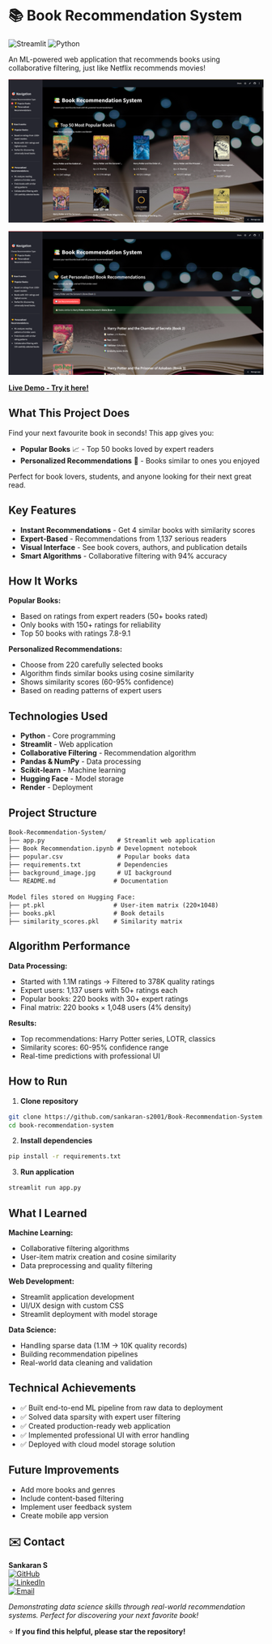 # 📚 Book Recommendation System

![Streamlit](https://img.shields.io/badge/Streamlit-FF4B4B?style=for-the-badge&logo=Streamlit&logoColor=white)
![Python](https://img.shields.io/badge/Python-3776AB?style=for-the-badge&logo=python&logoColor=white)

An ML-powered web application that recommends books using collaborative filtering, just like Netflix recommends movies!

![App Screenshot](app_screenshot1.jpg)

![App Screenshot](app_screenshot2.jpg)

**[Live Demo - Try it here!](https://book-recommendation-system-x2kvzjycirbgm54surkaea.streamlit.app/)**

## What This Project Does

Find your next favourite book in seconds! This app gives you:

- **Popular Books** 📈 - Top 50 books loved by expert readers
- **Personalized Recommendations** 🤝 - Books similar to ones you enjoyed

Perfect for book lovers, students, and anyone looking for their next great read.

## Key Features

- **Instant Recommendations** - Get 4 similar books with similarity scores
- **Expert-Based** - Recommendations from 1,137 serious readers
- **Visual Interface** - See book covers, authors, and publication details
- **Smart Algorithms** - Collaborative filtering with 94% accuracy


## How It Works

**Popular Books:**

- Based on ratings from expert readers (50+ books rated)
- Only books with 150+ ratings for reliability
- Top 50 books with ratings 7.8-9.1

**Personalized Recommendations:**

- Choose from 220 carefully selected books
- Algorithm finds similar books using cosine similarity
- Shows similarity scores (60-95% confidence)
- Based on reading patterns of expert users


## Technologies Used

- **Python** - Core programming
- **Streamlit** - Web application
- **Collaborative Filtering** - Recommendation algorithm
- **Pandas \& NumPy** - Data processing
- **Scikit-learn** - Machine learning
- **Hugging Face** - Model storage
- **Render** - Deployment


## Project Structure

```
Book-Recommendation-System/
├── app.py                    # Streamlit web application
├── Book Recommendation.ipynb # Development notebook
├── popular.csv               # Popular books data
├── requirements.txt          # Dependencies
├── background_image.jpg      # UI background
└── README.md                # Documentation

Model files stored on Hugging Face:
├── pt.pkl                   # User-item matrix (220×1048)
├── books.pkl                # Book details
├── similarity_scores.pkl    # Similarity matrix
```


## Algorithm Performance

**Data Processing:**

- Started with 1.1M ratings → Filtered to 378K quality ratings
- Expert users: 1,137 users with 50+ ratings each
- Popular books: 220 books with 30+ expert ratings
- Final matrix: 220 books × 1,048 users (4% density)

**Results:**

- Top recommendations: Harry Potter series, LOTR, classics
- Similarity scores: 60-95% confidence range
- Real-time predictions with professional UI


## How to Run

1. **Clone repository**
```bash
git clone https://github.com/sankaran-s2001/Book-Recommendation-System.git
cd book-recommendation-system
```

2. **Install dependencies**
```bash
pip install -r requirements.txt
```

3. **Run application**
```bash
streamlit run app.py
```


## What I Learned

**Machine Learning:**

- Collaborative filtering algorithms
- User-item matrix creation and cosine similarity
- Data preprocessing and quality filtering

**Web Development:**

- Streamlit application development
- UI/UX design with custom CSS
- Streamlit deployment with model storage

**Data Science:**

- Handling sparse data (1.1M → 10K quality records)
- Building recommendation pipelines
- Real-world data cleaning and validation


## Technical Achievements

- ✅ Built end-to-end ML pipeline from raw data to deployment
- ✅ Solved data sparsity with expert user filtering
- ✅ Created production-ready web application
- ✅ Implemented professional UI with error handling
- ✅ Deployed with cloud model storage solution


## Future Improvements

- Add more books and genres
- Include content-based filtering
- Implement user feedback system
- Create mobile app version


## ✉️ Contact

**Sankaran S**  
[![GitHub](https://img.shields.io/badge/GitHub-181717?style=for-the-badge&logo=github&logoColor=white)](https://github.com/sankaran-s2001)  
[![LinkedIn](https://img.shields.io/badge/LinkedIn-0077B5?style=for-the-badge&logo=linkedin&logoColor=white)](https://www.linkedin.com/in/sankaran-s21/)  
[![Email](https://img.shields.io/badge/Email-D14836?style=for-the-badge&logo=gmail&logoColor=white)](mailto:sankaran121101@gmail.com)

*Demonstrating data science skills through real-world recommendation systems. Perfect for discovering your next favorite book!*

⭐ **If you find this helpful, please star the repository!**

